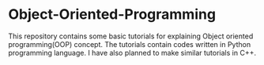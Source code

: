 # Object-Oriented-Programming
This repository contains some basic tutorials for explaining Object oriented programming(OOP) concept.
The tutorials contain codes written in Python programming language. 
I have also planned to make similar tutorials in C++.
